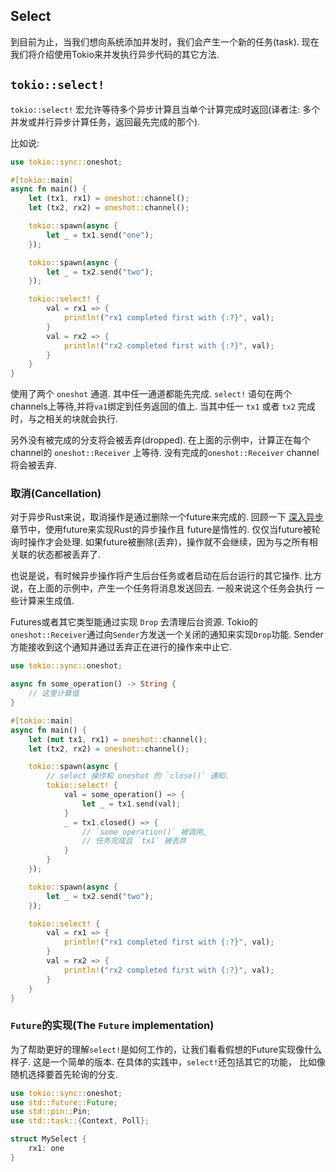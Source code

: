 ## Select
到目前为止，当我们想向系统添加并发时，我们会产生一个新的任务(task). 现在我们将介绍使用Tokio来并发执行异步代码的其它方法.

## `tokio::select!`
`tokio::select!` 宏允许等待多个异步计算且当单个计算完成时返回(译者注: 多个并发或并行异步计算任务，返回最先完成的那个).

比如说:

```rust
use tokio::sync::oneshot;

#[tokio::main]
async fn main() {
    let (tx1, rx1) = oneshot::channel();
    let (tx2, rx2) = oneshot::channel();

    tokio::spawn(async {
        let _ = tx1.send("one");
    });

    tokio::spawn(async {
        let _ = tx2.send("two");
    });

    tokio::select! {
        val = rx1 => {
            println!("rx1 completed first with {:?}", val);
        }
        val = rx2 => {
            println!("rx2 completed first with {:?}", val);
        }
    }
}
```

使用了两个 `oneshot` 通道. 其中任一通道都能先完成. `select!` 语句在两个channels上等待,并将`va1`绑定到任务返回的值上. 当其中任一 `tx1` 或者
`tx2` 完成时，与之相关的块就会执行.

另外没有被完成的分支将会被丢弃(dropped). 在上面的示例中，计算正在每个channel的 `oneshot::Receiver` 上等待. 没有完成的`oneshot::Receiver`
channel将会被丢弃.

### 取消(Cancellation)
对于异步Rust来说，取消操作是通过删除一个future来完成的. 回顾一下 [深入异步](AsyncInDepth.md) 章节中，使用future来实现Rust的异步操作且
future是惰性的. 仅仅当future被轮询时操作才会处理. 如果future被删除(丢弃)，操作就不会继续，因为与之所有相关联的状态都被丢弃了.

也说是说，有时候异步操作将产生后台任务或者启动在后台运行的其它操作. 比方说，在上面的示例中，产生一个任务将消息发送回去. 一般来说这个任务会执行
一些计算来生成值.

Futures或者其它类型能通过实现 `Drop` 去清理后台资源. Tokio的`oneshot::Receiver`通过向`Sender`方发送一个关闭的通知来实现`Drop`功能.
Sender方能接收到这个通知并通过丢弃正在进行的操作来中止它.

```rust
use tokio::sync::oneshot;

async fn some_operation() -> String {
    // 这里计算值
}

#[tokio::main]
async fn main() {
    let (mut tx1, rx1) = oneshot::channel();
    let (tx2, rx2) = oneshot::channel();

    tokio::spawn(async {
        // select 操作和 oneshot 的 `close()` 通知.
        tokio::select! {
            val = some_operation() => {
                let _ = tx1.send(val);
            }
            _ = tx1.closed() => {
                // `some_operation()` 被调用, 
                // 任务完成且 `tx1` 被丢弃
            }
        }
    });

    tokio::spawn(async {
        let _ = tx2.send("two");
    });

    tokio::select! {
        val = rx1 => {
            println!("rx1 completed first with {:?}", val);
        }
        val = rx2 => {
            println!("rx2 completed first with {:?}", val);
        }
    }
}
```

### `Future`的实现(The `Future` implementation)
为了帮助更好的理解`select!`是如何工作的，让我们看看假想的Future实现像什么样子. 这是一个简单的版本. 在具体的实践中，`select!`还包括其它的功能，
比如像随机选择要首先轮询的分支.

```rust
use tokio::sync::oneshot;
use std::future::Future;
use std::pin::Pin;
use std::task::{Context, Poll};

struct MySelect {
    rx1: one
}
```
